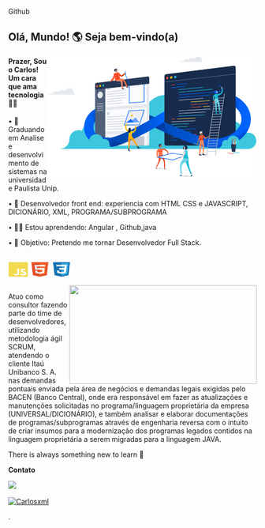 Github


## Olá, Mundo!  🌎  Seja bem-vindo(a)

<img align="right" src="https://github.com/felipesantos10/felipesantos10/blob/master/image.png" width="425"/>

#### Prazer, Sou o Carlos! Um cara que ama tecnologia  👨‍💻

  

• 🎒  Graduando em Analise e desenvolvimento de sistemas na universidade Paulista Unip.  

• 💜  Desenvolvedor front end: experiencia com HTML CSS e JAVASCRIPT, DICIONÁRIO, XML, PROGRAMA/SUBPROGRAMA

• 👨‍💻  Estou aprendendo: Angular , Github,java

  

• 🎯 Objetivo: Pretendo me tornar Desenvolvedor Full Stack. 



<div>

<div style = "display: inline_block"> <br>

  <img align = "center" alt = "Js" height = "30" width = "40" src = " https://raw.githubusercontent.com/devicons/devicon/master/icons/javascript/javascript-plain.svg ">

  <img align = "center" alt = "HTML" height = "30" width = "40" src = " https://raw.githubusercontent.com/devicons/devicon/master/icons/html5/html5-original.svg ">

  <img align = "center" alt = "CSS" height = "30" width = "40" src = " https://raw.githubusercontent.com/devicons/devicon/master/icons/css3/css3-original.svg ">

 
</div> <br>


<img align='right' src="https://media.giphy.com/media/xT9IgzoKnwFNmISR8I/giphy.gif" width="380" height="200">

Atuo como consultor fazendo parte do time de desenvolvedores, utilizando metodologia ágil SCRUM, atendendo o cliente Itaú Unibanco S. A. nas demandas pontuais enviada pela área de negócios e demandas legais exigidas pelo BACEN (Banco Central), onde era responsável em fazer as atualizações e manutenções solicitadas no programa/linguagem proprietária da empresa (UNIVERSAL/DICIONÁRIO), e também analisar e elaborar documentações de programas/subprogramas através de engenharia reversa com o intuito de criar insumos para a modernização dos programas legados contidos na linguagem proprietária a serem migradas para a linguagem JAVA.

  

There is always something new to learn  🚀 



**Contato**



<p align = "center">

  <a href="https://github.com/Carlosxml/Carlos.html/edit/main/README.md "><img src="https://github-readme-stats.vercel.app/api/top-langs/?username=Carlosxml&layout=compact&theme=dark"/></a> 

  <a href="https://github.com/Carlosxml"><img src="https://github-readme-stats.vercel.app/api?username=Carlosxml&show_icons=true&theme=dark&include_all_commits=true&count_private=true" alt="Carlosxml"/></a>

</p> 





.



 

  









